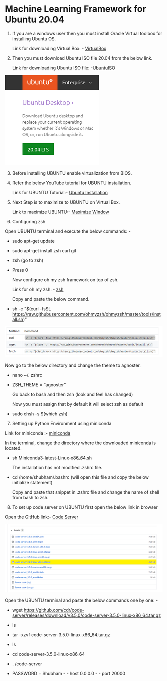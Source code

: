 # Machine Learning Framework for Ubuntu 20.04

1. If you are a windows user then you must install Oracle Virtual toolbox for installing Ubuntu OS.

   Link for downloading Virtual Box: - [VirtualBox](https://www.virtualbox.org/ "VirtualBox")

2.	Then you must download Ubuntu ISO file 20.04 from the below link.

    Link for downloading Ubuntu ISO file: -[UbuntuISO](https://ubuntu.com/download/desktop#download "UbuntuISO")

   ![](/Images/UBUNTU.png)

3.	Before installing UBUNTU enable virtualization from BIOS.

4.	Refer the below YouTube tutorial for UBUNTU installation. 

     Link for UBUNTU Tutorial:- [Ubuntu Installation](https://www.youtube.com/watch?v=x5MhydijWmc&t=5s "Ubuntu Installation")

5.	Next Step is to maximize to UBUNTU on Virtual Box.

    Link to maximize UBUNTU:- [Maximize Window](https://www.youtube.com/watch?v=x5MhydijWmc&t=5s "Maximize Window")

6.	Configuring zsh

   Open UBUNTU terminal and execute the below commands: - 

- sudo apt-get update

- sudo apt-get install zsh curl git

- zsh (go to zsh)

- Press 0

  Now configure oh my zsh framework on top of zsh.

  Link for oh my zsh: - [zsh](https://github.com/ohmyzsh/ohmyzsh "zsh")

  Copy and paste the below command.

- sh -c "$(curl -fsSL https://raw.githubusercontent.com/ohmyzsh/ohmyzsh/master/tools/install.sh)"
 
![](/Images/ZSH.png)

  Now go to the below directory and change the theme to agnoster.

- nano ~/. zshrc
- ZSH_THEME = “agnoster”

  Go back to bash and then zsh (look and feel has changed)

  Now you must assign that by default it will select zsh as default

- sudo chsh -s $(which zsh) 

7.	Setting up Python Environment using miniconda

   Link for miniconda :- [miniconda](https://docs.conda.io/en/latest/miniconda.html "miniconda")

   In the terminal, change the directory where the downloaded miniconda is located.

- sh Miniconda3-latest-Linux-x86_64.sh

  The installation has not modified .zshrc file.

- cd /home/shubham/.bashrc (will open this file and copy the below initialize statement)

  Copy and paste that snippet in .zshrc file and change the name of shell from bash to zsh.

8.	To set up code server on UBUNTU first open the below link in browser

   Open the GitHub link:- [Code Server](https://github.com/cdr/code-server/releases)

![](/Images/CODESERVER.png)

  Open the UBUNTU terminal and paste the below commands one by one: -

- wget https://github.com/cdr/code-server/releases/download/v3.5.0/code-server-3.5.0-linux-x86_64.tar.gz

- ls

- tar -xzvf code-server-3.5.0-linux-x86_64.tar.gz

- ls

- cd code-server-3.5.0-linux-x86_64

- . /code-server

- PASSWORD = Shubham - - host 0.0.0.0 - - port 20000
